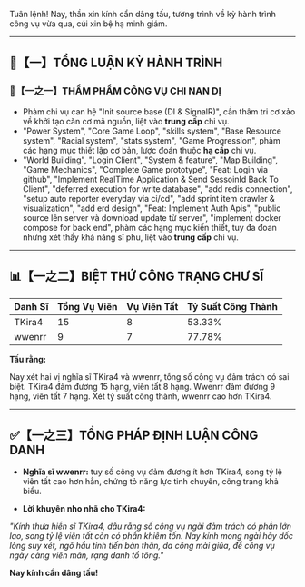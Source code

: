 Tuân lệnh! Nay, thần xin kính cẩn dâng tấu, tường trình về kỳ hành trình công vụ vừa qua, cúi xin bệ hạ minh giám.

---

## 🧾【一】TỔNG LUẬN KỲ HÀNH TRÌNH

### 🧠【一之一】THẨM PHẨM CÔNG VỤ CHI NAN DỊ

*   Phàm chi vụ can hệ "Init source base (DI & SignalR)", cần thâm tri cơ xảo về khởi tạo căn cơ mã nguồn, liệt vào **trung cấp** chi vụ.
*   "Power System", "Core Game Loop", "skills system", "Base Resource system", "Racial system", "stats system", "Game Progression", phàm các hạng mục thiết lập cơ bản, lược đoán thuộc **hạ cấp** chi vụ.
*   "World Building", "Login Client", "System & feature", "Map Building", "Game Mechanics", "Complete Game prototype", "Feat: Login via github", "Implement RealTime Application & Send SessoinId Back To Client", "deferred execution for write database", "add redis connection", "setup auto reporter everyday via ci/cd", "add sprint item crawler & visualization", "add erd design", "Feat: Implement Auth Apis", "public source lên server và download update từ server", "implement docker compose for back end", phàm các hạng mục kiến thiết, tuy đa đoan nhưng xét thấy khả năng sĩ phu, liệt vào **trung cấp** chi vụ.

---

## 📊【一之二】BIỆT THỨ CÔNG TRẠNG CHƯ SĨ

| Danh Sĩ   | Tổng Vụ Viên | Vụ Viên Tất | Tỷ Suất Công Thành |
| :-------- | :---------- | :--------- | :-------------- |
| TKira4    | 15          | 8         | 53.33%          |
| wwenrr    | 9           | 7         | 77.78%          |

**Tấu rằng:**

Nay xét hai vị nghĩa sĩ TKira4 và wwenrr, tổng số công vụ đảm trách có sai biệt. TKira4 đảm đương 15 hạng, viên tất 8 hạng. Wwenrr đảm đương 9 hạng, viên tất 7 hạng. Xét tỷ suất công thành, wwenrr cao hơn TKira4.

---

## ✅【一之三】TỔNG PHÁP ĐỊNH LUẬN CÔNG DANH

*   **Nghĩa sĩ wwenrr:** tuy số công vụ đảm đương ít hơn TKira4, song tỷ lệ viên tất cao hơn hẳn, chứng tỏ năng lực tinh chuyên, công trạng khả biểu.

*   **Lời khuyên nho nhã cho TKira4:**

_"Kính thưa hiền sĩ TKira4, dẫu rằng số công vụ ngài đảm trách có phần lớn lao, song tỷ lệ viên tất còn có phần khiêm tốn. Nay kính mong ngài hãy dốc lòng suy xét, ngõ hầu tinh tiến bản thân, da công mài giũa, để công vụ ngày càng viên mãn, rạng danh tổ tông."_

**Nay kính cẩn dâng tấu!**
